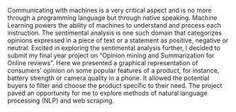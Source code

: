 Communicating with machines is a very critical aspect and is no more through a programming language but through native speaking. 
Machine Learning powers the ability of machines to understand and process each instruction. The sentimental analysis is one such 
domain that categorizes opinions expressed in a piece of text or a statement as positive, negative or neutral. Excited in 
exploring the sentimental analysis further, I decided to submit my final year project on “Opinion mining and Summarization for Online reviews”.
Here we presented a graphical representation of consumers’ opinion on some popular features of a product, for instance, battery 
strength or camera quality in a phone. It allowed the potential buyers to filter and choose the product specific to their need. 
The project paved an opportunity for me to explore methods of natural language processing (NLP) and web scraping. 
 